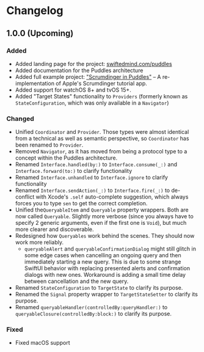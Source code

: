 # Changelog

## 1.0.0 (Upcoming)

### Added

- Added landing page for the project: [swiftedmind.com/puddles](https://www.swiftedmind.com/puddles)
- Added documentation for the Puddles architecture
- Added full example project: ["Scrumdinger in Puddles"](https://github.com/SwiftedMind/Scrumdinger) – A re-implementation of Apple's Scrumdinger tutorial app.
- Added support for watchOS 8+ and tvOS 15+.
- Added "Target States" functionality to `Providers` (formerly known as `StateConfiguration`, which was only available in a `Navigator`)

### Changed

- Unified `Coordinator` and `Provider`. Those types were almost identical from a technical as well as semantic perspective, so `Coordinator` has been renamed to `Provider`.
- Removed `Navigator`, as it has moved from being a protocol type to a concept within the Puddles architecture.
- Renamed `Interface.handled(by:)` to `Interface.consume(_:)` and `Interface.forward(to:)` to clarify functionality
- Renamed `Interface.unhandled` to `Interface.ignore` to clarify functionality
- Renamed `Interface.sendAction(_:)` to `Interface.fire(_:)` to de-conflict with Xcode's `.self` auto-complete suggestion, which always forces you to type `sen` to get the correct completion.
- Unified the`QueryableItem` and `Queryable` property wrappers. Both are now called `Queryable`. Slightly more verbose (since you always have to specify 2 generic arguments, even if the first one is `Void`), but much more clearer and discoverable.
- Redesigned how `Queryables` work behind the scenes. They should now work more reliably. 
    - `queryableAlert` and `queryableConfirmationDialog` might still glitch in some edge cases when cancelling an ongoing query and then immediately starting a new query. This is due to some strange SwiftUI behavior with replacing presented alerts and confirmation dialogs with new ones. Workaround is adding a small time delay between cancellation and the new query.
- Renamed `StateConfiguration` to `TargetState` to clarify its purpose.
- Renamed the `Signal` property wrapper to `TargetStateSetter` to clarify its purpose.
- Renamed `queryableHandler(controlledBy:queryHandler:)` to `queryableClosure(controlledBy:block:)` to clarify its purpose.

### Fixed

- Fixed macOS support
